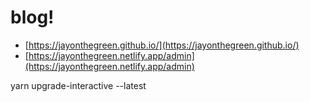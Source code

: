 # blog!


- [https://jayonthegreen.github.io/](https://jayonthegreen.github.io/)
- [https://jayonthegreen.netlify.app/admin](https://jayonthegreen.netlify.app/admin)



yarn upgrade-interactive --latest
